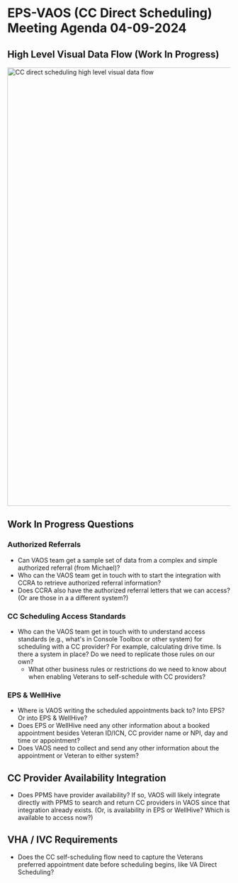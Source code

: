 # EPS-VAOS (CC Direct Scheduling) Meeting Agenda 04-09-2024

## High Level Visual Data Flow (Work In Progress)

<img src="https://github.com/department-of-veterans-affairs/va.gov-team/assets/101129355/2eb49cf2-f962-45b3-b6fc-123740373990" alt="CC direct scheduling high level visual data flow" style="width:990px;"/>

## Work In Progress Questions

### Authorized Referrals 

- Can VAOS team get a sample set of data from a complex and simple authorized referral (from Michael)?
- Who can the VAOS team get in touch with to start the integration with CCRA to retrieve authorized referral information?
- Does CCRA also have the authorized referral letters that we can access? (Or are those in a a different system?)

### CC Scheduling Access Standards

- Who can the VAOS team get in touch with to understand access standards (e.g., what's in Console Toolbox or other system) for scheduling with a CC provider? For example, calculating drive time. Is there a system in place? Do we need to replicate those rules on our own?
     - What other business rules or restrictions do we need to know about when enabling Veterans to self-schedule with CC providers?

### EPS & WellHive

- Where is VAOS writing the scheduled appointments back to? Into EPS? Or into EPS & WellHive? 
- Does EPS or WellHive need any other information about a booked appointment besides Veteran ID/ICN, CC provider name or NPI, day and time or appointment?
- Does VAOS need to collect and send any other information about the appointment or Veteran to either system? 

## CC Provider Availability Integration   

- Does PPMS have provider availability? If so, VAOS will likely integrate directly with PPMS to search and return CC providers in VAOS since that integration already exists. (Or, is availability in EPS or WellHive? Which is available to access now?) 

## VHA / IVC Requirements

- Does the CC self-scheduling flow need to capture the Veterans preferred appointment date before scheduling begins, like VA Direct Scheduling? 

